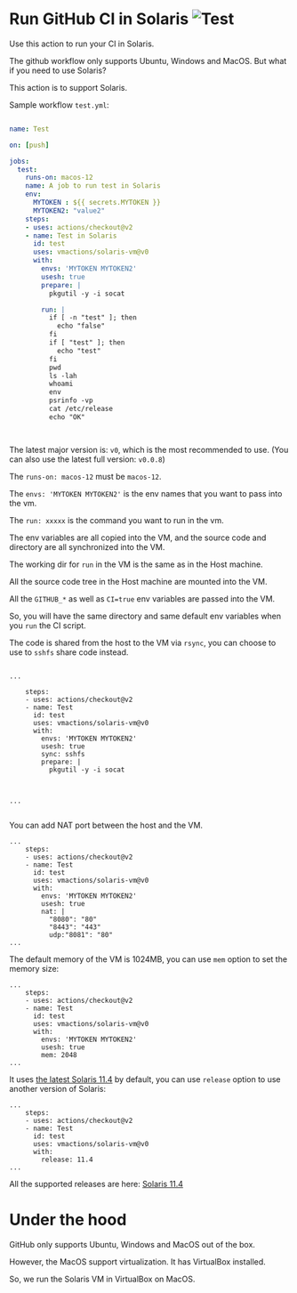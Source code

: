 # Run GitHub CI in Solaris ![Test](https://github.com/vmactions/solaris-vm/workflows/Test/badge.svg)

Use this action to run your CI in Solaris.

The github workflow only supports Ubuntu, Windows and MacOS. But what if you need to use Solaris?

This action is to support Solaris.


Sample workflow `test.yml`:

```yml

name: Test

on: [push]

jobs:
  test:
    runs-on: macos-12
    name: A job to run test in Solaris
    env:
      MYTOKEN : ${{ secrets.MYTOKEN }}
      MYTOKEN2: "value2"
    steps:
    - uses: actions/checkout@v2
    - name: Test in Solaris
      id: test
      uses: vmactions/solaris-vm@v0
      with:
        envs: 'MYTOKEN MYTOKEN2'
        usesh: true
        prepare: |
          pkgutil -y -i socat

        run: |
          if [ -n "test" ]; then
            echo "false"
          fi
          if [ "test" ]; then
            echo "test"
          fi
          pwd
          ls -lah
          whoami
          env
          psrinfo -vp
          cat /etc/release
          echo "OK"




```


The latest major version is: `v0`, which is the most recommended to use. (You can also use the latest full version: `v0.0.8`)  



The `runs-on: macos-12` must be `macos-12`.

The `envs: 'MYTOKEN MYTOKEN2'` is the env names that you want to pass into the vm.

The `run: xxxxx`  is the command you want to run in the vm.

The env variables are all copied into the VM, and the source code and directory are all synchronized into the VM.

The working dir for `run` in the VM is the same as in the Host machine.

All the source code tree in the Host machine are mounted into the VM.

All the `GITHUB_*` as well as `CI=true` env variables are passed into the VM.

So, you will have the same directory and same default env variables when you `run` the CI script.



The code is shared from the host to the VM via `rsync`, you can choose to use to `sshfs` share code instead.


```

...

    steps:
    - uses: actions/checkout@v2
    - name: Test
      id: test
      uses: vmactions/solaris-vm@v0
      with:
        envs: 'MYTOKEN MYTOKEN2'
        usesh: true
        sync: sshfs
        prepare: |
          pkgutil -y -i socat



...


```

You can add NAT port between the host and the VM.

```
...
    steps:
    - uses: actions/checkout@v2
    - name: Test
      id: test
      uses: vmactions/solaris-vm@v0
      with:
        envs: 'MYTOKEN MYTOKEN2'
        usesh: true
        nat: |
          "8080": "80"
          "8443": "443"
          udp:"8081": "80"
...
```


The default memory of the VM is 1024MB, you can use `mem` option to set the memory size:

```
...
    steps:
    - uses: actions/checkout@v2
    - name: Test
      id: test
      uses: vmactions/solaris-vm@v0
      with:
        envs: 'MYTOKEN MYTOKEN2'
        usesh: true
        mem: 2048
...
```



It uses [the latest Solaris 11.4](conf/default.release.conf) by default, you can use `release` option to use another version of Solaris:

```
...
    steps:
    - uses: actions/checkout@v2
    - name: Test
      id: test
      uses: vmactions/solaris-vm@v0
      with:
        release: 11.4
...
```

All the supported releases are here: [Solaris  11.4](conf)


# Under the hood

GitHub only supports Ubuntu, Windows and MacOS out of the box.

However, the MacOS support virtualization. It has VirtualBox installed.

So, we run the Solaris VM in VirtualBox on MacOS.


